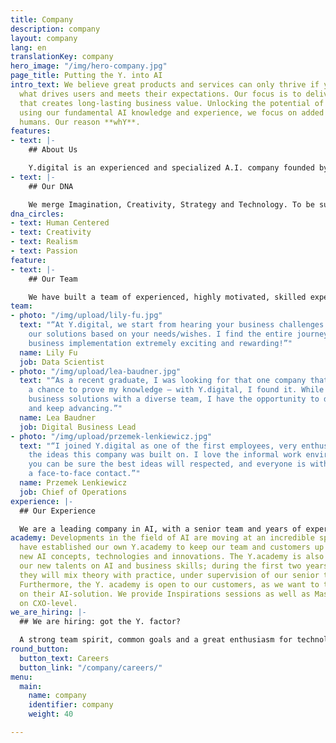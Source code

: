 ```yaml
---
title: Company
description: company
layout: company
lang: en
translationKey: company
hero_image: "/img/hero-company.jpg"
page_title: Putting the Y. into AI
intro_text: We believe great products and services can only thrive if you understand
  what drives users and meets their expectations. Our focus is to deliver AI solutions
  that creates long-lasting business value. Unlocking the potential of knowledge and
  using our fundamental AI knowledge and experience, we focus on added value to empower
  humans. Our reason **whY**.
features:
- text: |-
    ## About Us

    Y.digital is an experienced and specialized A.I. company founded by accomplished professionals with offices in Zeist, the Netherlands, and Da Nang, Vietnam. Our focus and ambition is to design, build, and deliver intelligent solutions that empower humans. We use our own unique approach and cutting-edge AI platform Ally to create conversational AI solutions that help customers to engage with companies in a more pleasant and intelligent way, as well as Intelligent Document Processing solutions to support organisations in making knowledge-intensive processes more consistent, scalable, and efficient.
- text: |-
    ## Our DNA

    We merge Imagination, Creativity, Strategy and Technology. To be succesful in reaching ambitious goals, we work very closely with our customers and partners. We do this to remain the specialist firm we are, while including specific domain knowledge if required. To this effect, we focus on a few critical things that are central to our success and are in our DNA:
dna_circles:
- text: Human Centered
- text: Creativity
- text: Realism
- text: Passion
feature:
- text: |-
    ## Our Team

    We have built a team of experienced, highly motivated, skilled experts in various disciplines: strategy, business transformation, AI technology. They translate fundamental scientific knowledge of AI concepts into day-to-day AI-solutions. All have a shared passion: helping organizations to deliver concrete business value, with AI solutions that empower humans. The team counts 7 nationalities, with mixed cultural backgrounds and is based in the Netherlands (headquarters) and Vietnam.
team:
- photo: "/img/upload/lily-fu.jpg"
  text: "“At Y.digital, we start from hearing your business challenges and then customize/create
    our solutions based on your needs/wishes. I find the entire journey of end-to-end
    business implementation extremely exciting and rewarding!”"
  name: Lily Fu
  job: Data Scientist
- photo: "/img/upload/lea-baudner.jpg"
  text: "“As a recent graduate, I was looking for that one company that offers me
    a chance to prove my knowledge – with Y.digital, I found it. While solving complex
    business solutions with a diverse team, I have the opportunity to develop my skillset
    and keep advancing.”"
  name: Lea Baudner
  job: Digital Business Lead
- photo: "/img/upload/przemek-lenkiewicz.jpg"
  text: "“I joined Y.digital as one of the first employees, very enthusiastic about
    the ideas this company was built on. I love the informal work environment in which
    you can be sure the best ideas will respected, and everyone is within reach for
    a face-to-face contact.”"
  name: Przemek Lenkiewicz
  job: Chief of Operations
experience: |-
  ## Our Experience

  We are a leading company in AI, with a senior team and years of experience in digital transformation and AI. We work for A-brands in various sectors, such as Financial Services, Health and (semi) Public. We have a proven track record in strategy, design, building and growing AI solutions in various sectors: Financial Services, Industry, Health and (semi) Public.
academy: Developments in the field of AI are moving at an incredible speed. So, we
  have established our own Y.academy to keep our team and customers up to date with
  new AI concepts, technologies and innovations. The Y.academy is also used to train
  our new talents on AI and business skills; during the first two years of their career
  they will mix theory with practice, under supervision of our senior team members.
  Furthermore, the Y. academy is open to our customers, as we want to transfer knowledge
  on their AI-solution. We provide Inspirations sessions as well as Masterclasses
  on CXO-level.
we_are_hiring: |-
  ## We are hiring: got the Y. factor?

  A strong team spirit, common goals and a great enthusiasm for technology: this is what Y.digital stands for. Talent drives our capacity to deliver the best solutions and services for our customers. Join us on this exciting journey and our team of people, we are always open to meet!
round_button:
  button_text: Careers
  button_link: "/company/careers/"
menu:
  main:
    name: company
    identifier: company
    weight: 40

---
```

